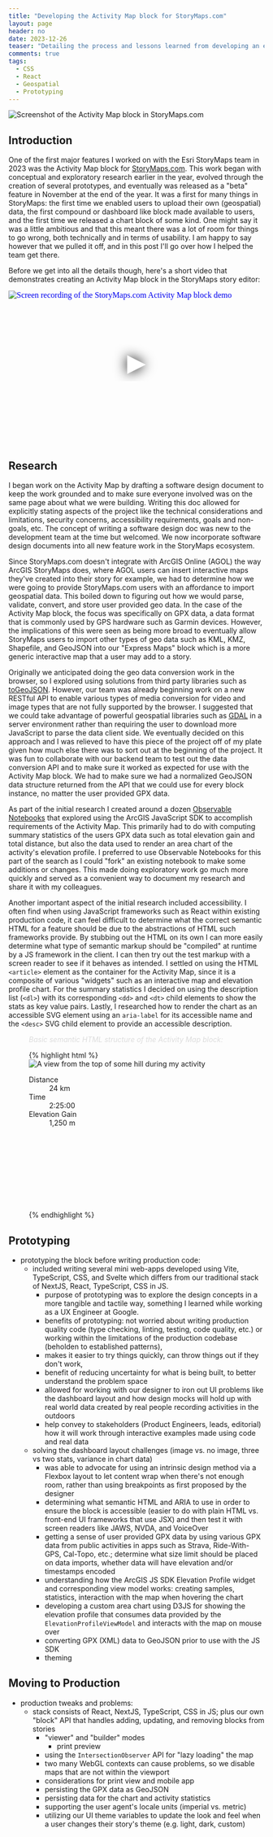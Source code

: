 ```yaml
---
title: "Developing the Activity Map block for StoryMaps.com"
layout: page
header: no
date: 2023-12-26
teaser: "Detailing the process and lessons learned from developing an exciting new block type for StoryMaps.com"
comments: true
tags:
  - CSS
  - React
  - Geospatial
  - Prototyping
---
```


<img src="{{site.url}}{{site.baseurl}}/images/activity-map-01.jpg" alt="Screenshot of the Activity Map block in StoryMaps.com">

## Introduction

One of the first major features I worked on with the Esri StoryMaps team in 2023 was the Activity Map block for [StoryMaps.com][smx]. This work began with conceptual and exploratory research earlier in the year, evolved through the creation of several prototypes, and eventually was released as a "beta" feature in November at the end of the year. It was a first for many things in StoryMaps: the first time we enabled users to upload their own (geospatial) data, the first compound or dashboard like block made available to users, and the first time we released a chart block of some kind. One might say it was a little ambitious and that this meant there was a lot of room for things to go wrong, both technically and in terms of usability. I am happy to say however that we pulled it off, and in this post I'll go over how I helped the team get there.

Before we get into all the details though, here's a short video that demonstrates creating an Activity Map block in the StoryMaps story editor:

<style>
  /* Thank you CSS Tricks! https://css-tricks.com/responsive-iframes/ */
  [style*="--aspect-ratio"] > :first-child {
    width: 100%;
  }
  [style*="--aspect-ratio"] > img {
    height: auto;
  }
  @supports (--custom:property) {
    [style*="--aspect-ratio"] {
      position: relative;
      margin-bottom: 3rem;
    }
    [style*="--aspect-ratio"]::before {
      content: "";
      display: block;
      padding-bottom: calc(100% / (var(--aspect-ratio)));
    }
    [style*="--aspect-ratio"] > :first-child {
      position: absolute;
      top: 0;
      left: 0;
      height: 100%;
    }
  }
</style>

<div style="--aspect-ratio: 16/9;">
	<iframe
		width="960"
		height="569"
		src="https://www.youtube.com/embed/fzCpzTGhM6M?si=N6ieIVfP267kzhYS&autoplay=1"
		srcdoc="<style>*{padding:0;margin:0;overflow:hidden}html,body{height:100%}img,span{position:absolute;width:100%;top:0;bottom:0;margin:auto}span{height:1.5em;text-align:center;font:48px/1.5 sans-serif;color:white;text-shadow:0 0 0.5em black}</style><a href=https://www.youtube.com/embed/fzCpzTGhM6M?si=N6ieIVfP267kzhYS&autoplay=1><img src={{site.url}}{{site.baseurl}}/images/activity-map-01.jpg alt='Screen recording of the StoryMaps.com Activity Map block demo'><span>▶</span></a>"
		frameborder="0"
		allow="accelerometer; autoplay; encrypted-media; gyroscope; picture-in-picture"
		allowfullscreen
		title="StoryMaps: Activity Map block demo"
	></iframe>
</div>


## Research

I began work on the Activity Map by drafting a software design document to keep the work grounded and to make sure everyone involved was on the same page about what we were building. Writing this doc allowed for explicitly stating aspects of the project like the technical considerations and limitations, security concerns, accessibility requirements, goals and non-goals, etc. The concept of writing a software design doc was new to the development team at the time but welcomed. We now incorporate software design documents into all new feature work in the StoryMaps ecosystem.

Since StoryMaps.com doesn't integrate with ArcGIS Online (AGOL) the way ArcGIS StoryMaps does, where AGOL users can insert interactive maps they've created into their story for example, we had to determine how we were going to provide StoryMaps.com users with an affordance to import geospatial data. This boiled down to figuring out how we would parse, validate, convert, and store user provided geo data. In the case of the Activity Map block, the focus was specifically on GPX data, a data format that is commonly used by GPS hardware such as Garmin devices. However, the implications of this were seen as being more broad to eventually allow StoryMaps users to import other types of geo data such as KML, KMZ, Shapefile, and GeoJSON into our "Express Maps" block which is a more generic interactive map that a user may add to a story.

Originally we anticipated doing the geo data conversion work in the browser, so I explored using solutions from third party libraries such as [toGeoJSON](#). However, our team was already beginning work on a new RESTful API to enable various types of media conversion for video and image types that are not fully supported by the browser. I suggested that we could take advantage of powerful geospatial libraries such as [GDAL](#) in a server environment rather than requiring the user to download more JavaScript to parse the data client side. We eventually decided on this approach and I was relieved to have this piece of the project off of my plate given how much else there was to sort out at the beginning of the project. It was fun to collaborate with our backend team to test out the data conversion API and to make sure it worked as expected for use with the Activity Map block. We had to make sure we had a normalized GeoJSON data structure returned from the API that we could use for every block instance, no matter the user provided GPX data.

As part of the initial research I created around a dozen [Observable Notebooks](#) that explored using the ArcGIS JavaScript SDK to accomplish requirements of the Activity Map. This primarily had to do with computing summary statistics of the users GPX data such as total elevation gain and total distance, but also the data used to render an area chart of the activity's elevation profile. I preferred to use Observable Notebooks for this part of the search as I could "fork" an existing notebook to make some additions or changes. This made doing exploratory work go much more quickly and served as a convenient way to document my research and share it with my colleagues.

Another important aspect of the initial research included accessibility. I often find when using JavaScript frameworks such as React within existing production code, it can feel difficult to determine what the correct semantic HTML for a feature should be due to the abstractions of HTML such frameworks provide. By stubbing out the HTML on its own I can more easily determine what type of semantic markup should be "compiled" at runtime by a JS framework in the client. I can then try out the test markup with a screen reader to see if it behaves as intended. I settled on using the HTML `<article>` element as the container for the Activity Map, since it is a composite of various "widgets" such as an interactive map and elevation profile chart. For the summary statistics I decided on using the description list (`<dl>`) with its corresponding `<dd>` and `<dt>` child elements to show the stats as key value pairs. Lastly, I researched how to render the chart as an accessible SVG element using an `aria-label` for its accessible name and the `<desc>` SVG child element to provide an accessible description.

<style>
	figcaption {
		color: rgb(221, 221, 221);
		font-size: 1em;
		font-style: italic;
		margin-bottom: 1em;
	}
</style>

<figure>
  <figcaption>Basic semantic HTML structure of the Activity Map block:</figcaption>
{% highlight html %}
<article aria-label="My Awesome Activity">
  <div class="row">
    <img
      alt="A view from the top of some hill during my activity"
      src="photo.jpg"
    >
    <div
      tabindex="0"
      role="application"
      aria-label="An interactive geographic map of My Activity"
    >
    </div>
  </div>
  <div class="row">
    <dl>
      <dt>Distance</dt>
      <dd>24 km</dd>
      <dt>Time</dt>
      <dd>2:25:00</dd>
      <dt>Elevation Gain</dt>
      <dd>1,250 m</dd>
    </dl>
    <svg
      role="image"
      aria-label="elevation profile chart"
      aria-describedby="chart-description"
    >
      <desc id="chart-description">
        A line chart showing a variance from 100 to 1400 meters in elevation change on the y-axis from 0 to 24 kilometers on the x axis.
      </desc>
    </svg>
  </div>
</article>
{% endhighlight %}
</figure>

## Prototyping
- prototyping the block before writing production code:
  - included writing several mini web-apps developed using Vite, TypeScript, CSS, and Svelte which differs from our traditional stack of NextJS, React, TypeScript, CSS in JS.
	- purpose of prototyping was to explore the design concepts in a more tangible and tactile way, something I learned while working as a UX Engineer at Google.
	- benefits of prototyping: not worried about writing production quality code (type checking, linting, testing, code quality, etc.) or working within the limitations of the production codebase (beholden to established patterns),
	- makes it easier to try things quickly, can throw things out if they don't work,
	- benefit of reducing uncertainty for what is being built, to better understand the problem space
	- allowed for working with our designer to iron out UI problems like the dashboard layout and how design mocks will hold up with real world data created by real people recording activities in the outdoors
	- help convey to stakeholders (Product Engineers, leads, editorial) how it will work through interactive examples made using code and real data
  - solving the dashboard layout challenges (image vs. no image, three vs two stats, variance in chart data)
	- was able to advocate for using an intrinsic design method via a Flexbox layout to let content wrap when there's not enough room, rather than using breakpoints as first proposed by the designer
	- determining what semantic HTML and ARIA to use in order to ensure the block is accessible (easier to do with plain HTML vs. front-end UI frameworks that use JSX) and then test it with screen readers like JAWS, NVDA, and VoiceOver
	- getting a sense of user provided GPX data by using various GPX data from public activities in apps such as Strava, Ride-With-GPS, Cal-Topo, etc.; determine what size limit should be placed on data imports, whether data will have elevation and/or timestamps encoded
	- understanding how the ArcGIS JS SDK Elevation Profile widget and corresponding view model works: creating samples, statistics, interaction with the map when hovering the chart
	- developing a custom area chart using D3JS for showing the elevation profile that consumes data provided by the `ElevationProfileViewModel` and interacts with the map on mouse over
	- converting GPX (XML) data to GeoJSON prior to use with the JS SDK
	- theming

## Moving to Production
- production tweaks and problems:
  - stack consists of React, NextJS, TypeScript, CSS in JS; plus our own "block" API that handles adding, updating, and removing blocks from stories
  	- "viewer" and "builder" modes
		- print preview
	- using the `IntersectionObserver` API for "lazy loading" the map
  	- two many WebGL contexts can cause problems, so we disable maps that are not within the viewport
	- considerations for print view and mobile app
	- persisting the GPX data as GeoJSON
	- persisting data for the chart and activity statistics
	- supporting the user agent's locale units (imperial vs. metric)
	- utilizing our UI theme variables to update the look and feel when a user changes their story's theme (e.g. light, dark, custom)


<!-- Links -->
[aria]: https://developer.mozilla.org/en-US/docs/Web/Accessibility/ARIA
[caltopo]: https://caltopo.com/
[css-tricks-intrinsic-design]: https://css-tricks.com/new-css-features-are-enhancing-everything-you-know-about-web-design/
[codepen-activity-map-layout]: https://codepen.io/clhenrick/pen/LYgaJGw
[flex-wrap]: https://developer.mozilla.org/en-US/docs/Web/CSS/flex-wrap
[geojson]: https://geojson.org/
[gpx]: https://en.wikipedia.org/wiki/GPS_Exchange_Format
[intersection-observer-api]: https://developer.mozilla.org/en-US/docs/Web/API/Intersection_Observer_API
[jssdk]: https://developers.arcgis.com/javascript/latest/
[jssdk-ep]: https://developers.arcgis.com/javascript/latest/api-reference/esri-widgets-ElevationProfile.html
[jssdk-epvm]: https://developers.arcgis.com/javascript/latest/api-reference/esri-widgets-ElevationProfile-ElevationProfileViewModel.html
[jssdk-notebook-collection]: https://observablehq.com/collection/@clhenrick/arcgis-js-api
[prototype-activity-map]: https://activity-map-viewer-prototype.netlify.app
[prototype-elev-chart]: https://elev-profile-chart-prototype.netlify.app/
[ride-with-gps]: https://ridewithgps.com/
[smx]: https://storymaps.com
[strava]: https://www.strava.com/
[svelte]: https://svelte.dev/
[vite]: https://vitejs.dev/
[webgl-contexts]: https://stackoverflow.com/questions/61277222/how-to-determine-number-of-active-webgl-contexts
